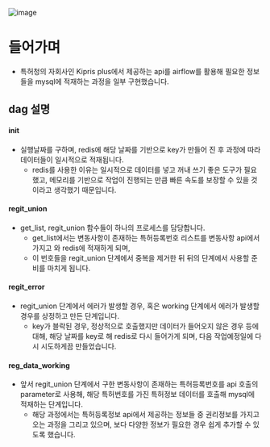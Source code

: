 
![image](https://user-images.githubusercontent.com/76681523/186073908-635dcbaf-0f24-4ce4-be11-2c91a29856d5.png)


# 들어가며

- 특허청의 자회사인 Kipris plus에서 제공하는 api를 airflow를 활용해 필요한 정보들을 mysql에 적재하는 과정을 일부 구현했습니다.


## dag 설명

#### init 
- 실행날짜를 구하며, redis에 해당 날짜를 기반으로 key가 만들어 진 후 과정에 따라 데이터들이 일시적으로 적재됩니다. 
  - redis를 사용한 이유는 일시적으로 데이터를 넣고 꺼내 쓰기 좋은 도구가 필요했고, 메모리를 기반으로 작업이 진행되는 만큼 빠른 속도를 보장할 수 있을 것이라고 생각했기 때문입니다.

#### regit_union
- get_list, regit_union 함수들이 하나의 프로세스를 담당합니다.
  - get_list에서는 변동사항이 존재하는 특허등록번호 리스트를 변동사항 api에서 가지고 와 redis에 적재하게 되며,
  - 이 번호들을 regit_union 단계에서 중복을 제거한 뒤 뒤의 단계에서 사용할 준비를 마치게 됩니다.

#### regit_error
- regit_union 단계에서 에러가 발생할 경우, 혹은 working 단계에서 에러가 발생할 경우를 상정하고 만든 단계입니다.
  - key가 블락된 경우, 정상적으로 호출했지만 데이터가 들어오지 않은 경우 등에 대해, 해당 날짜를 key로 해 redis로 다시 들어가게 되며, 다음 작업예정일에 다시 시도하게끔 만들었습니다.

#### reg_data_working
- 앞서 regit_union 단계에서 구한 변동사항이 존재하는 특허등록번호를 api 호출의 parameter로 사용해, 해당 특허번호를 가진 특허정보 데이터를 호출해 mysql에 적재하는 단계입니다. 
  - 해당 과정에서는 특허등록정보 api에서 제공하는 정보들 중 권리정보를 가지고 오는 과정을 그리고 있으며, 보다 다양한 정보가 필요한 경우 쉽게 추가할 수 있도록 했습니다.
